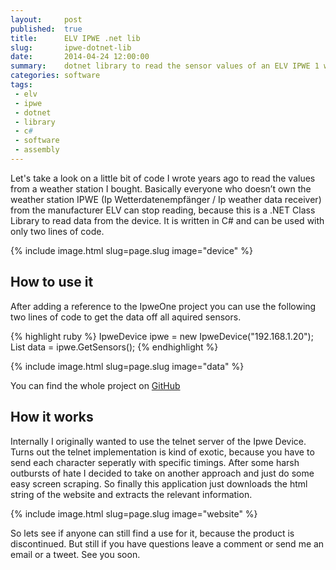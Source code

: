 ```yaml
---
layout:     post
published:  true
title:      ELV IPWE .net lib
slug:       ipwe-dotnet-lib
date:       2014-04-24 12:00:00
summary:    dotnet library to read the sensor values of an ELV IPWE 1 weather station.
categories: software
tags:
 - elv
 - ipwe
 - dotnet
 - library
 - c#
 - software
 - assembly
---
```


Let's take a look on a little bit of code I wrote years ago to read the values 
from a weather station I bought. Basically everyone who doesn’t own the weather 
station IPWE (Ip Wetterdatenempfänger / Ip weather data receiver) from the 
manufacturer ELV can stop reading, because this is a .NET Class Library to read 
data from the device. It is written in C# and can be used with only two lines 
of code.

{% include image.html slug=page.slug image="device" %}

## How to use it

After adding a reference to the IpweOne project you can use the following two 
lines of code to get the data off all aquired sensors.

{% highlight ruby %}
IpweDevice ipwe = new IpweDevice("192.168.1.20");
List<IpweSensor> data = ipwe.GetSensors();
{% endhighlight %}

{% include image.html slug=page.slug image="data" %}

You can find the whole project on [GitHub][1]

## How it works

Internally I originally wanted to use the telnet server of the Ipwe Device. 
Turns out the telnet implementation is kind of exotic, because you have to send 
each character seperatly with specific timings. After some harsh outbursts of 
hate I decided to take on another approach and just do some easy screen 
scraping. So finally this application just downloads the html string of the 
website and extracts the relevant information.

{% include image.html slug=page.slug image="website" %}

So lets see if anyone can still find a use for it, because the product is 
discontinued. But still if you have questions leave a comment or send me an 
email or a tweet. See you soon.

[1]: https://github.com/theorangecurtain/Ipwe
